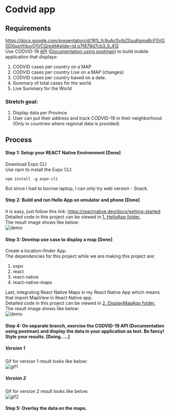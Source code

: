 # Codvid app     


## Requirements   
https://docs.google.com/presentation/d/1R1i_fc9uAcSylbZ0uu6gma8cF5VG0DXqznYduvO1VCQ/edit#slide=id.g7f879d7cb3_0_412    
Use CODVID-19 [API](https://covid19api.com/) ([Documentation using postman](https://documenter.getpostman.com/view/10808728/SzS8rjbc?version=latest)) to build mobile application that displays:     
1. CODVID cases per country on a MAP   
2. CODVID cases per country Live on a MAP (changes)   
3. CODVID cases per country based on a date.   
4. Summary of total cases for the world   
5. Live Summary for the World    

### Stretch goal:
1. Display data per Province
2. User can put their address and track CODVID-19 in their neighborhood (Only in countries where regional data is provided) 
   

## Process    
#### Step 1:  Setup your REACT Native Environment [Done]        
Download Expo CLI     
Use npm to install the Expo CLI:    
```
npm install -g expo-cli
```
But since I had to borrow laptop, I can only try web version - Snack.      

#### Step 2: Build and run Hello App on emulator and phone [Done]      
It is easy, just follow this link: https://reactnative.dev/docs/getting-started    
Detailed code in this project can be viewed in [1. HelloApp folder.](https://github.com/BUEC500C1/codvid-app-zhou-1/tree/master/1.%20HelloApp)     
The result image shows like below:    
![demo](/img/hello.PNG)    

#### Step 3:  Develop use case to display a map [Done]     
Create a location-finder App.      
The dependencies for this project while we are making this project are:     
1. expo        
2. react       
3. react-native       
4. react-native-maps     

Last, integrating React Native Maps in my React Native App which means that import MapView in React Native app.     
Detailed code in this project can be viewed in [2. DisplayMapApp folder.](https://github.com/BUEC500C1/codvid-app-zhou-1/tree/master/2.%20DisplayMapApp)     
The result image shows like below:    
![demo](/img/mapDisplay.PNG)       


#### Step 4:  On separate branch, exercise the CODVID-19 API (Documentation using postman) and display the data in your application as text.  Be fancy!  Style your results. [Doing.....]      
##### Version 1     
Gif for version 1 result looks like below:     
![gif1](/img/COVID19-APP_version1.gif)     

##### Version 2     
Gif for version 2 result looks like below:    
![gif2](/img/COVID19-APP_version2.gif)     

#### Step 5:  Overlay the data on the maps.   








